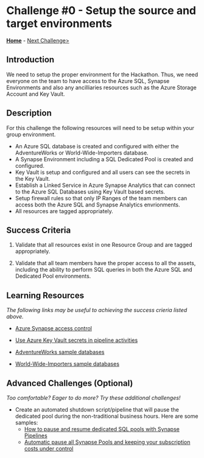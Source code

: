 # Challenge #0 - Setup the source and target environments

**[Home](../README.md)** - [Next Challenge>](Challenge-01.md)

## Introduction

We need to setup the proper environment for the Hackathon.  Thus, we need everyone on the team to have access to the Azure SQL, Synapse Environments and also any ancilliaries resources such as the Azure Storage Account and Key Vault.  

## Description

For this challenge the following resources will need to be setup within your group environment.

- An Azure SQL database is created and configured with either the AdventureWorks or World-Wide-Importers database.
- A Synapse Environment including a SQL Dedicated Pool is created and configured.
- Key Vault is setup and configured and all users can see the secrets in the Key Vault.
- Establish a Linked Service in Azure Synapse Analytics that can connect to the Azure SQL Databases using Key Vault based secrets.
- Setup firewall rules so that only IP Ranges of the team members can access both the Azure SQL and Synapse Analytics envrionments.
- All resources are tagged appropriately. 

## Success Criteria

1. Validate that all resources exist in one Resource Group and are tagged appropriately.  

2. Validate that all team members have the proper access to all the assets, including the ability to perform SQL queries in both the Azure SQL and Dedicated Pool environments.


## Learning Resources

*The following links may be useful to achieving the success crieria listed above.*

- [Azure Synapse access control](https://docs.microsoft.com/en-us/azure/synapse-analytics/security/synapse-workspace-access-control-overview) 

- [Use Azure Key Vault secrets in pipeline activities](https://docs.microsoft.com/en-us/azure/data-factory/how-to-use-azure-key-vault-secrets-pipeline-activities)

- [AdventureWorks sample databases](https://docs.microsoft.com/en-us/sql/samples/adventureworks-install-configure?view=sql-server-ver15&tabs=ssms)

- [World-Wide-Importers sample databases](https://github.com/microsoft/sql-server-samples/tree/master/samples/databases/wide-world-importers)


## Advanced Challenges (Optional)

*Too comfortable?  Eager to do more?  Try these additional challenges!*

- Create an automated shutdown script/pipeline that will pause the dedicated pool during the non-traditional business hours.  Here are some samples:
   - [How to pause and resume dedicated SQL pools with Synapse Pipelines](https://docs.microsoft.com/en-us/azure/synapse-analytics/sql/how-to-pause-resume-pipelines)
   - [Automatic pause all Synapse Pools and keeping your subscription costs under control](https://www.drware.com/automatic-pause-all-synapse-pools-and-keeping-your-subscription-costs-under-control/)
